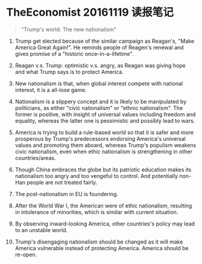 # TheEconomist 20161119 读报笔记

> "Trump's world: The new nationalism"

1. Trump get elected because of the similar campaign as Reagan's, "Make America Great Again!". He reminds people of Reagen's renewal and gives promise of a "historic once-in-a-lifetime".

2. Reagan v.s. Trump: optimistic v.s. angry, as Reagan was giving hope and what Trump says is to protect America.

3. New nationalism is that, when global interest compete with national interest, it is a all-lose game.

4. Nationalism is a slippery concept and it is likely to be manipulated by politicians, as either "civic nationalism" or "ethnic nationalism". The former is positive, with insight of universal values including freedom and equality, whereas the latter one is pessimistic and possibly lead to wars.

5. America is trying to build a rule-based world so that it is safer and more prosperous by Trump's  predecessors endorsing America's universal values and promoting them aboard, whereas Trump's populism weakens civic nationalism, even when ethic nationalism is strengthening in other countries/areas.

6. Though China embraces the globe but its patriotic education makes its nationalism too angry and too vengeful to control. And potentially non-Han people are not treated fairly.

7. The post-nationalism in EU is foundering.

8. After the World War I, the American were of ethic nationalism, resulting in intolerance of minorities, which is similar with current situation.

9. By observing inward-looking America, other countries's policy may lead to an unstable world.

10. Trump's disengaging nationalism should be changed as it will make America vulnerable instead of protecting America. America should be re-open.